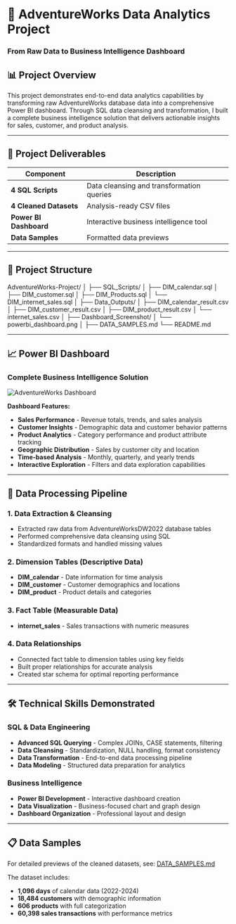 # 🚀 AdventureWorks Data Analytics Project
### From Raw Data to Business Intelligence Dashboard

## 📊 Project Overview
This project demonstrates end-to-end data analytics capabilities by transforming raw AdventureWorks database data into a comprehensive Power BI dashboard. Through SQL data cleansing and transformation, I built a complete business intelligence solution that delivers actionable insights for sales, customer, and product analysis.

---

## 🎯 Project Deliverables

| Component | Description |
|-----------|-------------|
| **4 SQL Scripts** | Data cleansing and transformation queries |
| **4 Cleaned Datasets** | Analysis-ready CSV files |
| **Power BI Dashboard** | Interactive business intelligence tool |
| **Data Samples** | Formatted data previews |

---

## 📁 Project Structure
AdventureWorks-Project/
│
├── SQL_Scripts/
│ ├── DIM_calendar.sql
│ ├── DIM_customer.sql
│ ├── DIM_Products.sql
│ └── DIM_internet_sales.sql
│
├── Data_Outputs/
│ ├── DIM_calendar_result.csv
│ ├── DIM_customer_result.csv
│ ├── DIM_product_result.csv
│ └── internet_sales.csv
│
├── Dashboard_Screenshot/
│ └── powerbi_dashboard.png
│
├── DATA_SAMPLES.md
└── README.md

---

## 📈 Power BI Dashboard

### Complete Business Intelligence Solution
![AdventureWorks Dashboard](https://github.com/Rida-khsiouine/AdventureWorks-Data-Cleaning-Power-BI-Dashboard-Project/blob/2fd6fe847f8442be00214fa5cb9f1c65ae077b44/%F0%9F%93%B8%20Dashboard_Screenshot/powerbi_dashboard.png)

**Dashboard Features:**
- **Sales Performance** - Revenue totals, trends, and sales analysis
- **Customer Insights** - Demographic data and customer behavior patterns
- **Product Analytics** - Category performance and product attribute tracking
- **Geographic Distribution** - Sales by customer city and location
- **Time-based Analysis** - Monthly, quarterly, and yearly trends
- **Interactive Exploration** - Filters and data exploration capabilities

---

## 🔧 Data Processing Pipeline

### 1. **Data Extraction & Cleansing**
- Extracted raw data from AdventureWorksDW2022 database tables
- Performed comprehensive data cleansing using SQL
- Standardized formats and handled missing values

### 2. **Dimension Tables** (Descriptive Data)
- **DIM_calendar** - Date information for time analysis
- **DIM_customer** - Customer demographics and locations  
- **DIM_product** - Product details and categories

### 3. **Fact Table** (Measurable Data)
- **internet_sales** - Sales transactions with numeric measures

### 4. **Data Relationships**
- Connected fact table to dimension tables using key fields
- Built proper relationships for accurate analysis
- Created star schema for optimal reporting performance

---

## 🛠 Technical Skills Demonstrated

### SQL & Data Engineering
- **Advanced SQL Querying** - Complex JOINs, CASE statements, filtering
- **Data Cleansing** - Standardization, NULL handling, format consistency
- **Data Transformation** - End-to-end data processing pipeline
- **Data Modeling** - Structured data preparation for analytics

### Business Intelligence
- **Power BI Development** - Interactive dashboard creation
- **Data Visualization** - Business-focused chart and graph design
- **Dashboard Organization** - Professional layout and design

---

## 📋 Data Samples

For detailed previews of the cleaned datasets, see: [DATA_SAMPLES.md](DATA_SAMPLES.md)

The dataset includes:
- **1,096 days** of calendar data (2022-2024)
- **18,484 customers** with demographic information
- **606 products** with full categorization
- **60,398 sales transactions** with performance metrics
